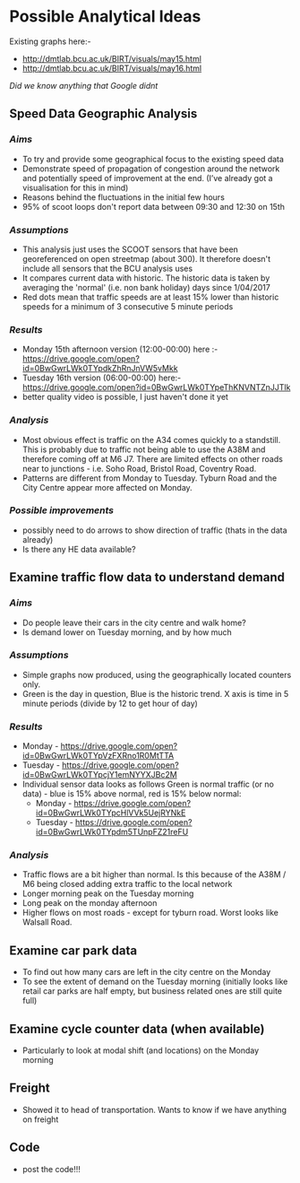 # Possible Analytical Ideas

Existing graphs here:-
* http://dmtlab.bcu.ac.uk/BIRT/visuals/may15.html
* http://dmtlab.bcu.ac.uk/BIRT/visuals/may16.html

*Did we know anything that Google didnt*

## Speed Data Geographic Analysis
### *Aims*
* To try and provide some geographical focus to the existing speed data
* Demonstrate speed of propagation of congestion around the network and potentially speed of improvement at the end. (I’ve already got a visualisation for this in mind)
* Reasons behind the fluctuations in the initial few hours
* 95% of scoot loops don't report data between 09:30 and 12:30 on 15th

### *Assumptions*
* This analysis just uses the SCOOT sensors that have been georeferenced on open streetmap (about 300). It therefore doesn't include all sensors that the BCU analysis uses
* It compares current data with historic. The historic data is taken by averaging the 'normal' (i.e. non bank holiday) days since 1/04/2017
* Red dots mean that traffic speeds are at least 15% lower than historic speeds for a minimum of 3 consecutive 5 minute periods 

### *Results*
* Monday 15th afternoon version (12:00-00:00) here :- https://drive.google.com/open?id=0BwGwrLWk0TYpdkZhRnJnVW5vMkk
* Tuesday 16th version (06:00-00:00) here:- https://drive.google.com/open?id=0BwGwrLWk0TYpeThKNVNTZnJJTlk
* better quality video is possible, I just haven't done it yet

### *Analysis*
* Most obvious effect is traffic on the A34 comes quickly to a standstill. This is probably due to traffic not being able to use the A38M and therefore coming off at M6 J7. There are limited effects on other roads near to junctions - i.e. Soho Road, Bristol Road, Coventry Road.
* Patterns are different from Monday to Tuesday. Tyburn Road and the City Centre appear more affected on Monday.

### *Possible improvements*
* possibly need to do arrows to show direction of traffic (thats in the data already)
* Is there any HE data available?

## Examine traffic flow data to understand demand
### *Aims*
* Do people leave their cars in the city centre and walk home?
* Is demand lower on Tuesday morning, and by how much

### *Assumptions*
* Simple graphs now produced, using the geographically located counters only.
* Green is the day in question, Blue is the historic trend. X axis is time in 5 minute periods (divide by 12 to get hour of day)

### *Results*
*  Monday - https://drive.google.com/open?id=0BwGwrLWk0TYpVzFXRno1R0MtTTA
*  Tuesday - https://drive.google.com/open?id=0BwGwrLWk0TYpcjY1emNYYXJBc2M
*  Individual sensor data looks as follows Green is normal traffic (or no data) - blue is 15% above normal, red is 15% below normal:
    * Monday - https://drive.google.com/open?id=0BwGwrLWk0TYpcHlVVk5UejRYNkE
    * Tuesday - https://drive.google.com/open?id=0BwGwrLWk0TYpdm5TUnpFZ21reFU

### *Analysis*
* Traffic flows are a bit higher than normal. Is this because of the A38M / M6 being closed adding extra traffic to the local network
* Longer morning peak on the Tuesday morning
* Long peak on the monday afternoon
* Higher flows on most roads - except for tyburn road. Worst looks like Walsall Road.

## Examine car park data
* To find out how many cars are left in the city centre on the Monday
* To see the extent of demand on the Tuesday morning (initially looks like retail car parks are half empty, but business related ones are still quite full)

## Examine cycle counter data (when available)
* Particularly to look at modal shift (and locations) on the Monday morning

## Freight
* Showed it to head of transportation. Wants to know if we have anything on freight

## Code
* post the code!!!
